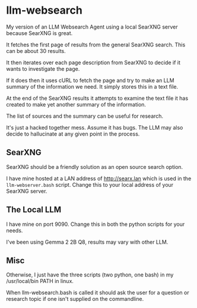 # llm-websearch
My version of an LLM Websearch Agent using a local SearXNG server because SearXNG is great.

It fetches the first page of results from the general SearXNG search.  This can be about 30 results.

It then iterates over each page description from SearXNG to decide if it wants to investigate the page.

If it does then it uses cURL to fetch the page and try to make an LLM summary of the information we need.  It simply stores this in a text file.

At the end of the SearXNG results it attempts to examine the text file it has created to make yet another summary of the information.

The list of sources and the summary can be useful for research.

It's just a hacked together mess.  Assume it has bugs.  The LLM may also decide to hallucinate at any given point in the process.

## SearXNG
SearXNG should be a friendly solution as an open source search option.

I have mine hosted at a LAN address of http://searx.lan which is used in the `llm-webserver.bash` script.  Change this to your local address of your SearXNG server.

## The Local LLM
I have mine on port 9090.  Change this in both the python scripts for your needs.

I've been using Gemma 2 2B Q8, results may vary with other LLM.

## Misc
Otherwise, I just have the three scripts (two python, one bash) in my /usr/local/bin PATH in linux.

When llm-websearch.bash is called it should ask the user for a question or research topic if one isn't supplied on the commandline.
